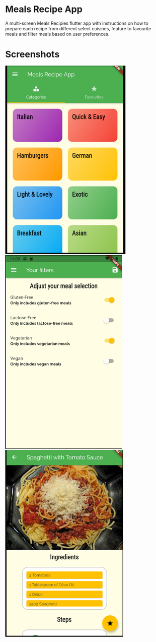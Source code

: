 # Meals Recipe App

A multi-screen Meals Recipies flutter app with instructions on how to prepare each recipe from different select cuisines, feature to favourite meals and filter meals based on user preferences.

# Screenshots
![](menu.png) <br />
![](filters.png) <br />
![](meal.png)

<!-- ## Getting Started

This project is a starting point for a Flutter application.

A few resources to get you started if this is your first Flutter project:

- [Lab: Write your first Flutter app](https://flutter.dev/docs/get-started/codelab)
- [Cookbook: Useful Flutter samples](https://flutter.dev/docs/cookbook)

For help getting started with Flutter, view our
[online documentation](https://flutter.dev/docs), which offers tutorials,
samples, guidance on mobile development, and a full API reference. -->
